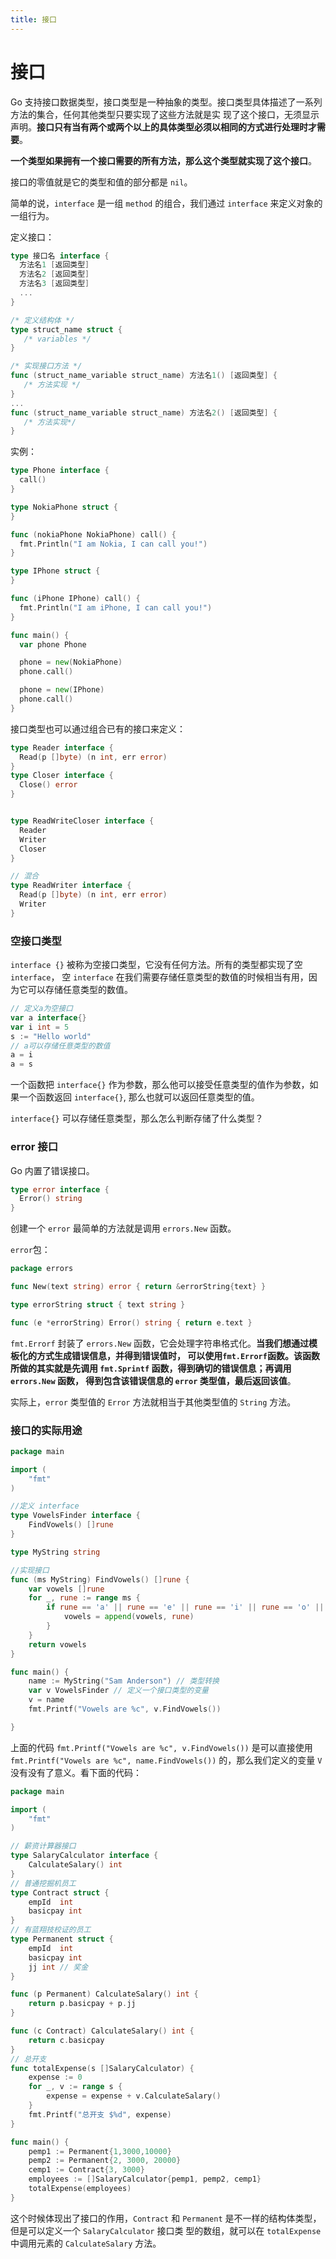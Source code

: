 ```yaml
---
title: 接口
---
```


# 接口

Go 支持接口数据类型，接口类型是一种抽象的类型。接口类型具体描述了一系列方法的集合，任何其他类型只要实现了这些方法就是实
现了这个接口，无须显示声明。**接口只有当有两个或两个以上的具体类型必须以相同的方式进行处理时才需要**。

**一个类型如果拥有一个接口需要的所有方法，那么这个类型就实现了这个接口**。

接口的零值就是它的类型和值的部分都是 `nil`。

简单的说，`interface` 是一组 `method` 的组合，我们通过 `interface` 来定义对象的一组行为。

定义接口：
```go
type 接口名 interface {
  方法名1 [返回类型]
  方法名2 [返回类型]
  方法名3 [返回类型]
  ...
}

/* 定义结构体 */
type struct_name struct {
   /* variables */
}

/* 实现接口方法 */
func (struct_name_variable struct_name) 方法名1() [返回类型] {
   /* 方法实现 */
}
...
func (struct_name_variable struct_name) 方法名2() [返回类型] {
   /* 方法实现*/
}
```

实例：
```go
type Phone interface {
  call()
}

type NokiaPhone struct {
}

func (nokiaPhone NokiaPhone) call() {
  fmt.Println("I am Nokia, I can call you!")
}

type IPhone struct {
}

func (iPhone IPhone) call() {
  fmt.Println("I am iPhone, I can call you!")
}

func main() {
  var phone Phone

  phone = new(NokiaPhone)
  phone.call()

  phone = new(IPhone)
  phone.call()
}
```

接口类型也可以通过组合已有的接口来定义：
```go
type Reader interface {
  Read(p []byte) (n int, err error)
}
type Closer interface {
  Close() error
}


type ReadWriteCloser interface {
  Reader
  Writer
  Closer
}

// 混合
type ReadWriter interface {
  Read(p []byte) (n int, err error)
  Writer
}
```

### 空接口类型
`interface {}` 被称为空接口类型，它没有任何方法。所有的类型都实现了空 `interface`，
空 `interface` 在我们需要存储任意类型的数值的时候相当有用，因为它可以存储任意类型的数值。
```go
// 定义a为空接口
var a interface{}
var i int = 5
s := "Hello world"
// a可以存储任意类型的数值
a = i
a = s
```
一个函数把 `interface{}` 作为参数，那么他可以接受任意类型的值作为参数，如果一个函数返回 `interface{}`,
那么也就可以返回任意类型的值。

`interface{}` 可以存储任意类型，那么怎么判断存储了什么类型？


### error 接口
Go 内置了错误接口。
```go
type error interface {
  Error() string
}
```
创建一个 `error` 最简单的方法就是调用 `errors.New` 函数。

`error`包：
```go
package errors

func New(text string) error { return &errorString{text} }

type errorString struct { text string }

func (e *errorString) Error() string { return e.text }
```

`fmt.Errorf` 封装了 `errors.New` 函数，它会处理字符串格式化。**当我们想通过模板化的方式生成错误信息，并得到错误值时，
可以使用`fmt.Errorf`函数。该函数所做的其实就是先调用 `fmt.Sprintf` 函数，得到确切的错误信息；再调用 `errors.New` 函数，
得到包含该错误信息的 `error` 类型值，最后返回该值**。

实际上，`error` 类型值的 `Error` 方法就相当于其他类型值的 `String` 方法。

### 接口的实际用途
```go
package main

import (
    "fmt"
)

//定义 interface
type VowelsFinder interface {
    FindVowels() []rune
}

type MyString string

//实现接口
func (ms MyString) FindVowels() []rune {
    var vowels []rune
    for _, rune := range ms {
        if rune == 'a' || rune == 'e' || rune == 'i' || rune == 'o' || rune == 'u' {
            vowels = append(vowels, rune)
        }
    }
    return vowels
}

func main() {
    name := MyString("Sam Anderson") // 类型转换
    var v VowelsFinder // 定义一个接口类型的变量
    v = name
    fmt.Printf("Vowels are %c", v.FindVowels())

}
```

上面的代码 `fmt.Printf("Vowels are %c", v.FindVowels())` 是可以直接使用 `fmt.Printf("Vowels are %c", name.FindVowels())`
的，那么我们定义的变量 `V` 没有没有了意义。看下面的代码：
```go
package main

import (
	"fmt"
)

// 薪资计算器接口
type SalaryCalculator interface {
	CalculateSalary() int
}
// 普通挖掘机员工
type Contract struct {
	empId  int
	basicpay int
}
// 有蓝翔技校证的员工
type Permanent struct {
	empId  int
	basicpay int
	jj int // 奖金
}

func (p Permanent) CalculateSalary() int {
	return p.basicpay + p.jj
}

func (c Contract) CalculateSalary() int {
	return c.basicpay
}
// 总开支
func totalExpense(s []SalaryCalculator) {
	expense := 0
	for _, v := range s {
		expense = expense + v.CalculateSalary()
	}
	fmt.Printf("总开支 $%d", expense)
}

func main() {
	pemp1 := Permanent{1,3000,10000}
	pemp2 := Permanent{2, 3000, 20000}
	cemp1 := Contract{3, 3000}
	employees := []SalaryCalculator{pemp1, pemp2, cemp1}
	totalExpense(employees)
}
```

这个时候体现出了接口的作用，`Contract` 和 `Permanent` 是不一样的结构体类型，但是可以定义一个 `SalaryCalculator` 接口类
型的数组，就可以在 `totalExpense` 中调用元素的 `CalculateSalary` 方法。